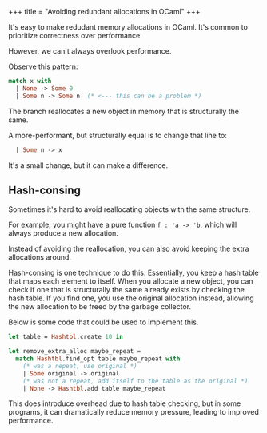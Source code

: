 +++
title = "Avoiding redundant allocations in OCaml"
+++

It's easy to make redudant memory allocations in OCaml. It's common to prioritize correctness over performance.

However, we can't always overlook performance.

Observe this pattern:
```ocaml
match x with
  | None -> Some 0
  | Some n -> Some n  (* <--- this can be a problem *)
```

The branch reallocates a new object in memory that is structurally the same.

A more-performant, but structurally equal is to change that line to:
```ocaml
  | Some n -> x
```

It's a small change, but it can make a difference.

## Hash-consing
Sometimes it's hard to avoid reallocating objects with the same structure.

For example, you might have a pure function `f : 'a -> 'b`, which will always produce a new allocation.

Instead of avoiding the reallocation, you can also avoid keeping the extra allocations around.

Hash-consing is one technique to do this. Essentially, you keep a hash table that maps each element to itself. When you allocate a new object, you can check if one that is structurally the same already exists by checking the hash table. If you find one, you use the original allocation instead, allowing the new allocation to be freed by the garbage collector.

Below is some code that could be used to implement this.

```ocaml
let table = Hashtbl.create 10 in

let remove_extra_alloc maybe_repeat =
  match Hashtbl.find_opt table maybe_repeat with
    (* was a repeat, use original *)
    | Some original -> original
    (* was not a repeat, add itself to the table as the original *)
    | None -> Hashtbl.add table maybe_repeat 
```

This does introduce overhead due to hash table checking, but in some programs, it can dramatically reduce memory pressure, leading to improved performance.

